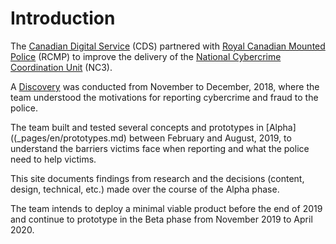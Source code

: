 # Introduction

The [Canadian Digital Service](https://digital.canada.ca) (CDS) partnered with [Royal Canadian Mounted Police](http://www.rcmp.gc.ca/) (RCMP) to improve the delivery of the [National Cybercrime Coordination Unit](http://www.rcmp.gc.ca/en/the-national-cybercrime-coordination-unit-nc3) (NC3).

A [Discovery](_pages/en/discovery.md) was conducted from November to December, 2018,
where the team understood the motivations for reporting cybercrime and fraud to the
police.

The team built and tested several concepts and prototypes in [Alpha]((_pages/en/prototypes.md)
between February and August, 2019, to understand the barriers
victims face when reporting and what the police need to help
victims.

This site documents findings from research and the
decisions (content, design, technical, etc.) made over the course
of the Alpha phase.

The team intends to deploy a minimal viable product before the
end of 2019 and continue to prototype in the Beta phase from November 2019 to April 2020.
